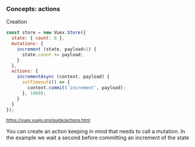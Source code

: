 ### Concepts: actions

Creation

```js
const store = new Vuex.Store({
  state: { count: 0 },
  mutations: {
    increment (state, payload=1) {
      state.count += payload;
    }
  },
  actions: {
    incrementAsync (context, payload) {
      setTimeout(() => {
        context.commit('increment', payload);
      }, 1000);
    }
  }
});
```

<small>https://vuex.vuejs.org/guide/actions.html</small>

<aside class="notes">
You can create an action keeping in mind that needs to call a mutation.
In the example we wait a second before committing an increment of the state
</aside>
